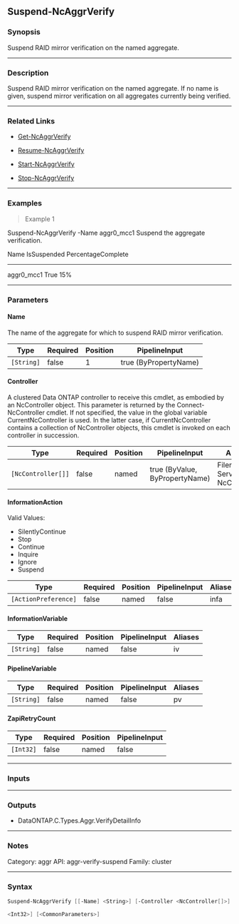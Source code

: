 Suspend-NcAggrVerify
--------------------

### Synopsis
Suspend RAID mirror verification on the named aggregate.

---

### Description

Suspend RAID mirror verification on the named aggregate. If no name is given, suspend mirror verification on all aggregates currently being verified.

---

### Related Links
* [Get-NcAggrVerify](Get-NcAggrVerify)

* [Resume-NcAggrVerify](Resume-NcAggrVerify)

* [Start-NcAggrVerify](Start-NcAggrVerify)

* [Stop-NcAggrVerify](Stop-NcAggrVerify)

---

### Examples
> Example 1

Suspend-NcAggrVerify -Name aggr0_mcc1
Suspend the aggregate verification.

Name                        IsSuspended       PercentageComplete
----                        -----------       ------------------
aggr0_mcc1                      True                         15%

---

### Parameters
#### **Name**
The name of the aggregate for which to suspend RAID mirror verification.

|Type      |Required|Position|PipelineInput        |
|----------|--------|--------|---------------------|
|`[String]`|false   |1       |true (ByPropertyName)|

#### **Controller**
A clustered Data ONTAP controller to receive this cmdlet, as embodied by an NcController object.  This parameter is returned by the Connect-NcController cmdlet.  If not specified, the value in the global variable CurrentNcController is used.  In the latter case, if CurrentNcController contains a collection of NcController objects, this cmdlet is invoked on each controller in succession.

|Type              |Required|Position|PipelineInput                 |Aliases                          |
|------------------|--------|--------|------------------------------|---------------------------------|
|`[NcController[]]`|false   |named   |true (ByValue, ByPropertyName)|Filer<br/>Server<br/>NcController|

#### **InformationAction**

Valid Values:

* SilentlyContinue
* Stop
* Continue
* Inquire
* Ignore
* Suspend

|Type                |Required|Position|PipelineInput|Aliases|
|--------------------|--------|--------|-------------|-------|
|`[ActionPreference]`|false   |named   |false        |infa   |

#### **InformationVariable**

|Type      |Required|Position|PipelineInput|Aliases|
|----------|--------|--------|-------------|-------|
|`[String]`|false   |named   |false        |iv     |

#### **PipelineVariable**

|Type      |Required|Position|PipelineInput|Aliases|
|----------|--------|--------|-------------|-------|
|`[String]`|false   |named   |false        |pv     |

#### **ZapiRetryCount**

|Type     |Required|Position|PipelineInput|
|---------|--------|--------|-------------|
|`[Int32]`|false   |named   |false        |

---

### Inputs

---

### Outputs
* DataONTAP.C.Types.Aggr.VerifyDetailInfo

---

### Notes
Category: aggr
API: aggr-verify-suspend
Family: cluster

---

### Syntax
```PowerShell
Suspend-NcAggrVerify [[-Name] <String>] [-Controller <NcController[]>] [-InformationAction <ActionPreference>] [-InformationVariable <String>] [-PipelineVariable <String>] [-ZapiRetryCount 
```
```PowerShell
<Int32>] [<CommonParameters>]
```

